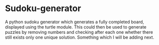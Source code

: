 # Sudoku-generator
A python sudoku generator which generates a fully completed board, displayed using the turtle module. This could then be used to generate puzzles by removing numbers and checking after each one whether there still exists only one unique solution. Something which I will be adding next. 
